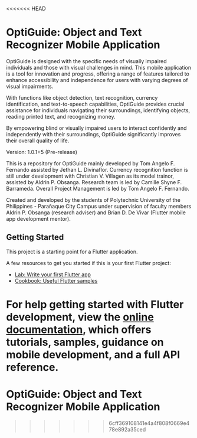 <<<<<<< HEAD
# OptiGuide: Object and Text Recognizer Mobile Application

OptiGuide is designed with the specific needs of visually impaired individuals and those with visual challenges in mind. This mobile application is a tool for innovation and progress, offering a range of features tailored to enhance accessibility and independence for users with varying degrees of visual impairments.

With functions like object detection, text recognition, currency identification, and text-to-speech capabilities, OptiGuide provides crucial assistance for individuals navigating their surroundings, identifying objects, reading printed text, and recognizing money.

By empowering blind or visually impaired users to interact confidently and independently with their surroundings, OptiGuide significantly improves their overall quality of life.

Version: 1.0.1+5 (Pre-release)

This is a repository for OptiGuide mainly developed by Tom Angelo F. Fernando assisted by Jethan L. Divinaflor. Currency recognition function is still under development with Christian V. Villagen as its model trainor, assisted by Aldrin P. Obsanga. Research team is led by Camille Shyne F. Barrameda. Overall Project Management is led by Tom Angelo F. Fernando.

Created and developed by the students of Polytechnic University of the Philippines - Parañaque City Campus under supervision of faculty members Aldrin P. Obsanga (research adviser) and Brian D. De Vivar (Flutter mobile app development mentor).

## Getting Started

This project is a starting point for a Flutter application.

A few resources to get you started if this is your first Flutter project:

- [Lab: Write your first Flutter app](https://docs.flutter.dev/get-started/codelab)
- [Cookbook: Useful Flutter samples](https://docs.flutter.dev/cookbook)

For help getting started with Flutter development, view the
[online documentation](https://docs.flutter.dev/), which offers tutorials,
samples, guidance on mobile development, and a full API reference.
=======
# OptiGuide: Object and Text Recognizer Mobile Application
>>>>>>> 6cff369108141e4a4f808f0669e478e892a35ced
